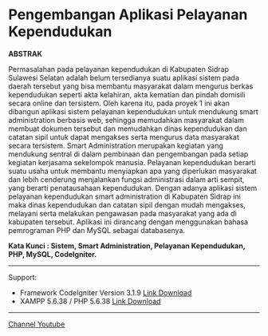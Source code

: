 # Pengembangan Aplikasi Pelayanan Kependudukan

**ABSTRAK**

Permasalahan pada pelayanan kependudukan di Kabupaten Sidrap Sulawesi Selatan adalah belum tersedianya suatu aplikasi sistem pada daerah tersebut yang bisa membantu masyarakat dalam mengurus berkas kependudukan seperti akta kelahiran, akta kematian dan pindah domisili secara online dan tersistem. Oleh karena itu, pada proyek 1 ini akan dibangun aplikasi sistem pelayanan kependudukan untuk mendukung smart administration berbasis web, sehingga memudahkan masyarakat dalam membuat dokumen tersebut dan memudahkan dinas kependudukan dan catatan sipil untuk dapat mengakses serta mengurus data masyarakat secara tersistem. Smart Administration merupakan kegiatan yang mendukung sentral di dalam pembinaan dan pengembangan pada setiap kegiatan kerjasama sekelompok manusia. Pelayanan kependudukan berarti suatu usaha untuk membantu menyiapkan apa yang diperlukan masyarakat dan lebih cenderung menjalankan fungsi administrasi dalam arti sempit, yang berarti penatausahaan kependudukan. Dengan adanya aplikasi sistem pelayanan kependudukan smart administration di Kabupaten Sidrap ini maka dinas kependudukan dan catatan sipil dengan mudah mengakses, melayani serta melakukan pengawasan pada masyarakat yang ada di kabupaten tersebut. Aplikasi ini dirancang dengan menggunakan bahasa pemrograman PHP dan MySQL sebagai databasenya.

**Kata Kunci : Sistem, Smart Administration, Pelayanan Kependudukan, PHP, MySQL, CodeIgniter.**

-----
Support:
- Framework CodeIgniter Version 3.1.9 [Link Download](https://codeigniter.com/)
- XAMPP 5.6.38 / PHP 5.6.38 [Link Download](https://www.apachefriends.org/download.html)

-----
[Channel Youtube](https://www.youtube.com/channel/UC3giPltx3oAflwwqs2-YYaQ)

